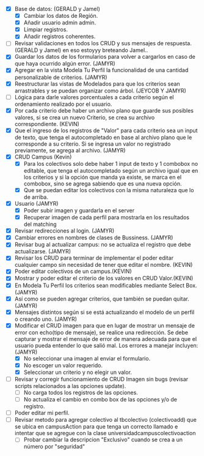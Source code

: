 - [x] Base de datos: (GERALD y Jamel)
	- [x] Cambiar los datos de Región.
	- [x] Añadir usuario admin admin.
	- [x] Limpiar registros.
	- [x] Añadir registros coherentes.
- [ ] Revisar validaciones en todos los CRUD y sus mensajes de respuesta. (GERALD y Jamel) en eso estoyyy breteando Jamel..
- [x] Guardar los datos de los formularios para volver a cargarlos en caso de que haya ocurrido algún error. (JAMYR)
- [x] Agregar en la vista Modela Tu Perfil la funcionalidad de una cantidad personalizable de criterios. (JAMYR)
- [x] Reestructurar las vistas de Modelados para que los criterios sean arrastrables y se puedan organizar como árbol. (JEYCOB Y JAMYR)
- [ ] Lógica para darle valores porcentuales a cada criterio según el ordenamiento realizado por el usuario.
- [x] Por cada criterio debe haber un archivo plano que guarde sus posibles valores, si se crea un nuevo Criterio, se crea su archivo correspondiente. (KEVIN)
- [x] Que el ingreso de los registros de "Valor" para cada criterio sea un input de texto, que tenga el autocompletado en base al archivo plano que le corresponde a su criterio. Si se ingresa un valor no registrado previamente, se agrega al archivo. (JAMYR)
- [x] CRUD Campus (Kevin)
	- [x] Para los colectivos solo debe haber 1 input de texto y 1 combobox no editable, que tenga el autocompletado según un archivo igual que en los criterios y si la opción que manda ya existe, se marca en el combobox, sino se agrega sabiendo que es una nueva opción.
	- [x] Que se puedan editar los colectivos con la misma naturaleza que lo de arriba. 
- [x] Usuario (JAMYR)
	- [x] Poder subir imagen y guardarla en el server
	- [x] Recuperar imagen de cada perfil para mostrarla en los resultados del matching
- [x] Revisar redirecciones al login. (JAMYR)
- [x] Cambiar errores en nombres de clases de Bussiness. (JAMYR)
- [x] Revisar bug al actualizar campus: no se actualiza el registro que debe actualizarse. (JAMYR)
- [x] Revisar los CRUD para terminar de implementar el poder editar cualquier campo sin necesidad de tener que editar el nombre. (KEVIN)
- [x] Poder editar colectivos de un campus.(KEVIN)
- [x] Mostrar y poder editar el criterio de los valores en CRUD Valor.(KEVIN)
- [x] En Modela Tu Perfil los criterios sean modificables mediante Select Box. (JAMYR)
- [x] Así como se pueden agregar criterios, que también se puedan quitar. (JAMYR)
- [x] Mensajes distintos según si se está actualizando el modelo de un perfil o creando uno. (JAMYR)
- [x] Modificar el CRUD imagen para que en lugar de mostrar un mensaje de error con echo(tipo de mensaje), se realice una redirección. Se debe capturar y mostrar el mensaje de error de manera adecuada para que el usuario pueda entender lo que salió mal. Los errores a manejar incluyen: (JAMYR)
	- [x] No seleccionar una imagen al enviar el formulario.
	- [x] No escoger un valor requerido.
	- [x] Seleccionar un criterio y no elegir un valor. 
- [ ] Revisar y corregir funcionamiento de CRUD Imagen sin bugs (revisar scripts relacionados a las opciones update).
	- [ ] No carga todos los registros de las opciones.
	- [ ] No actualiza el cambio en combo box de las opciones y/o de registro.  
- [ ] Poder editar mi perfil.
- [ ] Revisar metodo para agregar colectivo al tbcolectivo (colectivoadd) que se ubica en campusAction para que tenga un correcto llamado e intentar que se agregue con la clase universidadcampuscolectivoaction
	- [ ] Probar cambiar la descripcion "Exclusivo" cuando se crea a un número por "seguridad"